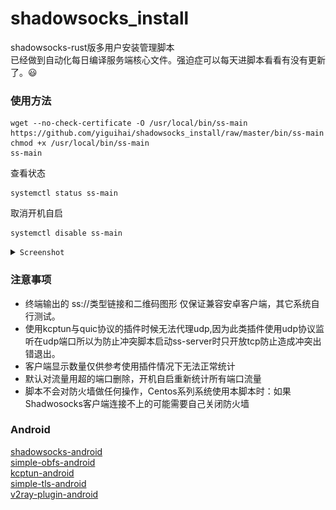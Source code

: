 # shadowsocks_install
shadowsocks-rust版多用户安装管理脚本  
已经做到自动化每日编译服务端核心文件。强迫症可以每天进脚本看看有没有更新了。😃

### 使用方法

```Shell
wget --no-check-certificate -O /usr/local/bin/ss-main https://github.com/yiguihai/shadowsocks_install/raw/master/bin/ss-main
chmod +x /usr/local/bin/ss-main
ss-main
```
查看状态
```Shell
systemctl status ss-main
```
取消开机自启
```Shell
systemctl disable ss-main
```
<details><summary><code>Screenshot</code></summary><br>
<img src="view.jpg" alt="展示图" title="查看图片" width="100%" height="100%" />
</details>

### 注意事项
* 终端输出的 ss://类型链接和二维码图形 仅保证兼容安卓客户端，其它系统自行测试。
* 使用kcptun与quic协议的插件时候无法代理udp,因为此类插件使用udp协议监听在udp端口所以为防止冲突脚本启动ss-server时只开放tcp防止造成冲突出错退出。
* 客户端显示数量仅供参考使用插件情况下无法正常统计
* 默认对流量用超的端口删除，开机自启重新统计所有端口流量  
* 脚本不会对防火墙做任何操作，Centos系列系统使用本脚本时：如果Shadwosocks客户端连接不上的可能需要自己关闭防火墙

###  Android  
[shadowsocks-android](https://github.com/shadowsocks/shadowsocks-android)  
[simple-obfs-android](https://github.com/shadowsocks/simple-obfs-android)  
[kcptun-android](https://github.com/shadowsocks/kcptun-android)  
[simple-tls-android](https://github.com/IrineSistiana/simple-tls-android)  
[v2ray-plugin-android](https://github.com/shadowsocks/v2ray-plugin-android)  
